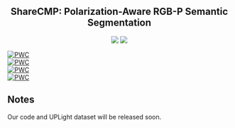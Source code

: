<div align="center"> 

## ShareCMP: Polarization-Aware RGB-P Semantic Segmentation

</div>

<p align="center">

<a href="https://arxiv.org/pdf/2312.03430.pdf">
    <img src="https://img.shields.io/badge/arXiv-2312.03430-red" /></a>

<a href="https://github.com/LEFTeyex/ShareCMP/blob/master/LICENSE">
    <img src="https://img.shields.io/github/license/LEFTeyex/ShareCMP" /></a>

</p>

[![PWC](https://img.shields.io/endpoint.svg?url=https://paperswithcode.com/badge/sharecmp-polarization-aware-rgb-p-semantic/semantic-segmentation-on-uplight)](https://paperswithcode.com/sota/semantic-segmentation-on-uplight?p=sharecmp-polarization-aware-rgb-p-semantic) \
[![PWC](https://img.shields.io/endpoint.svg?url=https://paperswithcode.com/badge/sharecmp-polarization-aware-rgb-p-semantic/semantic-segmentation-on-zju-rgb-p)](https://paperswithcode.com/sota/semantic-segmentation-on-zju-rgb-p?p=sharecmp-polarization-aware-rgb-p-semantic) \
[![PWC](https://img.shields.io/endpoint.svg?url=https://paperswithcode.com/badge/sharecmp-polarization-aware-rgb-p-semantic/semantic-segmentation-on-mcubes-p)](https://paperswithcode.com/sota/semantic-segmentation-on-mcubes-p?p=sharecmp-polarization-aware-rgb-p-semantic) \
[![PWC](https://img.shields.io/endpoint.svg?url=https://paperswithcode.com/badge/sharecmp-polarization-aware-rgb-p-semantic/semantic-segmentation-on-mcubes)](https://paperswithcode.com/sota/semantic-segmentation-on-mcubes?p=sharecmp-polarization-aware-rgb-p-semantic)

## Notes

Our code and UPLight dataset will be released soon.